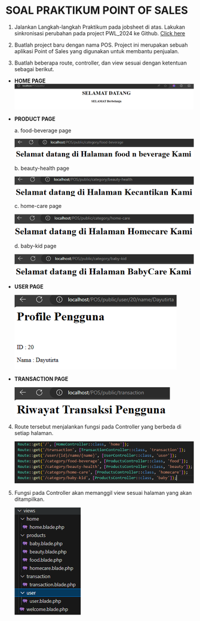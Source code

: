 # SOAL PRAKTIKUM POINT OF SALES

1. Jalankan Langkah-langkah Praktikum pada jobsheet di atas. Lakukan sinkronisasi perubahan pada project PWL_2024 ke Github. 
[Click here](https://github.com/dayutirta/PWL_2024) <p>

2. Buatlah project baru dengan nama POS. Project ini merupakan sebuah aplikasi Point of Sales yang digunakan untuk membantu penjualan. <p>
3. Buatlah beberapa route, controller, dan view sesuai dengan ketentuan sebagai berikut. <p>
- <B>HOME PAGE</B>
![alt text](image.png)<p>
- <B>PRODUCT PAGE<p></B>
a. food-beverage page <p>
![alt text](image-1.png)<p>
b. beauty-health  page <p>
![alt text](image-2.png)<p>
c. home-care page <p>
![alt text](image-3.png)<p>
d. baby-kid page <p>
![alt text](image-4.png)<p>
- <B>USER PAGE</B><p>
![alt text](image-5.png)<p>
- <B>TRANSACTION PAGE</B><p>
![alt text](image-6.png)<p>

4. Route tersebut menjalankan fungsi pada Controller yang berbeda di setiap halaman. <p>
![alt text](image-7.png)<p>
5. Fungsi pada Controller akan memanggil view sesuai halaman yang akan ditampilkan. <p>
![alt text](image-8.png)<p>